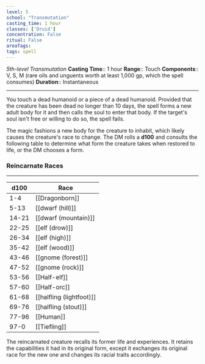 ```yaml
---
level: 5
school: "Transmutation"
casting_time: 1 hour
classes: ['Druid']
concentration: False
ritual: False
areaTags: 
tags: spell
---
```


_5th-level Transmutation_
**Casting Time**:: 1 hour
**Range**:: Touch
**Components**:: V, S, M (rare oils and unguents worth at least 1,000 gp, which the spell consumes)
**Duration**:: Instantaneous

---

You touch a dead humanoid or a piece of a dead humanoid. Provided that the creature has been dead no longer than 10 days, the spell forms a new adult body for it and then calls the soul to enter that body. If the target's soul isn't free or willing to do so, the spell fails.

The magic fashions a new body for the creature to inhabit, which likely causes the creature's race to change. The DM rolls a **d100** and consults the following table to determine what form the creature takes when restored to life, or the DM chooses a form.

### Reincarnate Races
---
|**d100**|Race|
|---|-------------|
|1-4 |[[Dragonborn]]|
|5-13 |[[dwarf (hill)]]|
|14-21 |[[dwarf (mountain)]]|
|22-25 |[[elf (drow)]]|
|26-34 |[[elf (high)]]|
|35-42 |[[elf (wood)]]|
|43-46 |[[gnome (forest)]]|
|47-52 |[[gnome (rock)]]|
|53-56 |[[Half-elf]]|
|57-60 |[[Half-orc]]|
|61-68 |[[halfling (lightfoot)]]|
|69-76 |[[halfling (stout)]]|
|77-96 |[[Human]]|
|97-0 |[[Tiefling]]|
The reincarnated creature recalls its former life and experiences. It retains the capabilities it had in its original form, except it exchanges its original race for the new one and changes its racial traits accordingly.



